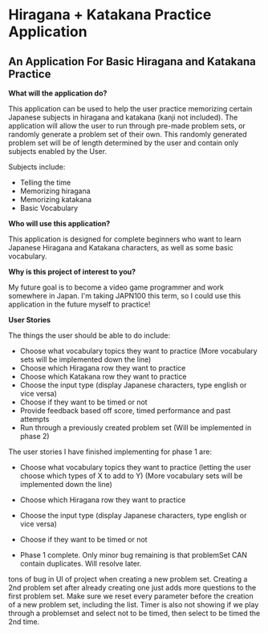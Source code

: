 # Hiragana + Katakana Practice Application

## An Application For Basic Hiragana and Katakana Practice

**What will the application do?**

This application can be used to help the user practice memorizing certain Japanese subjects
in hiragana and katakana (kanji not included). 
The application will allow the user to run through pre-made problem sets, or randomly
generate a problem set of their own. This randomly generated problem set will be 
of length determined by the user and contain only subjects enabled by the User. 

Subjects include:
- Telling the time
- Memorizing hiragana 
- Memorizing katakana 
- Basic Vocabulary 

**Who will use this application?**

This application is designed for complete beginners who want to learn Japanese
Hiragana and Katakana characters, as well as some basic vocabulary. 

**Why is this project of interest to you?**

My future goal is to become a video game programmer and work somewhere in Japan.
I'm taking JAPN100 this term, so I could use this application 
in the future myself to practice!


**User Stories**

The things the user should be able to do include:

- Choose what vocabulary topics they want to practice 
(More vocabulary sets will be implemented down the line)
- Choose which Hiragana row they want to practice
- Choose which Katakana row they want to practice 
- Choose the input type (display Japanese characters, type english or vice versa)
- Choose if they want to be timed or not 
- Provide feedback based off score, timed performance and past attempts
- Run through a previously created problem set (Will be implemented in phase 2)

The user stories I have finished implementing for phase 1 are:

- Choose what vocabulary topics they want to practice 
(letting the user choose which types of X to add to Y)
(More vocabulary sets will be implemented down the line)
- Choose which Hiragana row they want to practice
- Choose the input type (display Japanese characters, type english or vice versa)
- Choose if they want to be timed or not 

- Phase 1 complete. Only minor bug remaining is that problemSet CAN contain duplicates. Will resolve later.

tons of bug in UI of project when creating a new problem set. Creating a 2nd problem set after already creating one just adds more questions to the
first problem set. Make sure we reset every parameter before the creation of a new problem set, including the list. Timer is also not showing if
we play through a problemset and select not to be timed, then select to be timed the 2nd time. 


